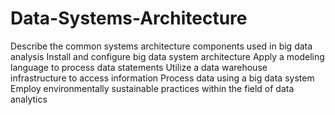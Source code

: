 # Data-Systems-Architecture

Describe the common systems architecture components used in big data analysis
Install and configure big data system architecture
Apply a modeling language to process data statements
Utilize a data warehouse infrastructure to access information
Process data using a big data system
Employ environmentally sustainable practices within the field of data analytics
